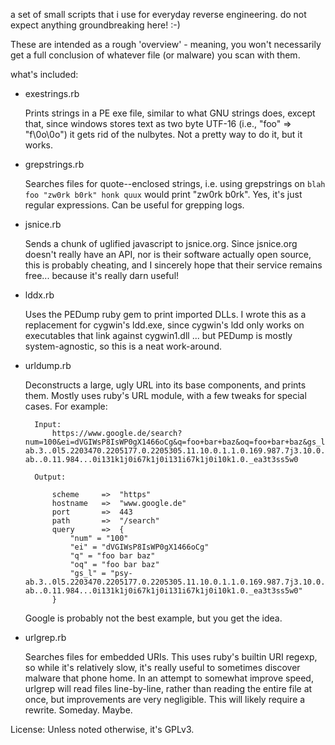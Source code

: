 
a set of small scripts that i use for everyday reverse engineering.
do not expect anything groundbreaking here! :-)

These are intended as a rough 'overview' - meaning, you won't necessarily
get a full conclusion of whatever file (or malware) you scan with them.

what's included:

- exestrings.rb

	Prints strings in a PE exe file, similar to what GNU strings does, except
	that, since windows stores text as two byte UTF-16 (i.e., "foo" => "f\0o\0o") it
	gets rid of the nulbytes. Not a pretty way to do it, but it works.

- grepstrings.rb

	Searches files for quote--enclosed strings, i.e. using grepstrings
	on `blah foo "zw0rk b0rk" honk quux` would print "zw0rk b0rk".
	Yes, it's just regular expressions. Can be useful for grepping logs.

- jsnice.rb

	Sends a chunk of uglified javascript to jsnice.org. Since jsnice.org doesn't really have an API,
	nor is their software actually open source, this is probably cheating, and I sincerely hope
	that their service remains free... because it's really darn useful!

- lddx.rb

	Uses the PEDump ruby gem to print imported DLLs.
	I wrote this as a replacement for cygwin's ldd.exe, since cygwin's ldd
	only works on executables that link against cygwin1.dll ...
	but PEDump is mostly system-agnostic, so this is a neat work-around.

- urldump.rb
 
	Deconstructs a large, ugly URL into its base components, and prints them.
	Mostly uses ruby's URL module, with a few tweaks for special cases.
	For example:

		Input:
			https://www.google.de/search?num=100&ei=dVGIWsP8IsWP0gX1466oCg&q=foo+bar+baz&oq=foo+bar+baz&gs_l=psy-ab.3..0l5.2203470.2205177.0.2205305.11.10.0.1.1.0.169.987.7j3.10.0....0...1c.1.64.psy-ab..0.11.984...0i131k1j0i67k1j0i131i67k1j0i10k1.0._ea3t3ss5w0

		Output:

			scheme     =>  "https"
			hostname   =>  "www.google.de"
			port       =>  443
			path       =>  "/search"
			query      =>  {
				"num" = "100"
				"ei" = "dVGIWsP8IsWP0gX1466oCg"
				"q" = "foo bar baz"
				"oq" = "foo bar baz"
				"gs_l" = "psy-ab.3..0l5.2203470.2205177.0.2205305.11.10.0.1.1.0.169.987.7j3.10.0....0...1c.1.64.psy-ab..0.11.984...0i131k1j0i67k1j0i131i67k1j0i10k1.0._ea3t3ss5w0"
			}

	Google is probably not the best example, but you get the idea.

- urlgrep.rb

	Searches files for embedded URIs. This uses ruby's builtin URI regexp, so while
	it's relatively slow, it's really useful to sometimes discover malware that
	phone home.
	In an attempt to somewhat improve speed, urlgrep will read files line-by-line, rather
	than reading the entire file at once, but improvements are very negligible.
	This will likely require a rewrite. Someday. Maybe.


License: Unless noted otherwise, it's GPLv3.
